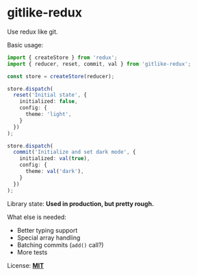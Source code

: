 # gitlike-redux

Use redux like git.

Basic usage:

```typescript
import { createStore } from 'redux';
import { reducer, reset, commit, val } from 'gitlike-redux';

const store = createStore(reducer);

store.dispatch(
  reset('Initial state', {
    initialized: false,
    config: {
      theme: 'light',
    }
  })
);

store.dispatch(
  commit('Initialize and set dark mode', {
    initialized: val(true),
    config: {
      theme: val('dark'),
    }
  })
);
```

Library state: **Used in production, but pretty rough.**

What else is needed:

- Better typing support
- Special array handling
- Batching commits (`add()` call?)
- More tests

License: **[MIT](LICENSE.md)**

